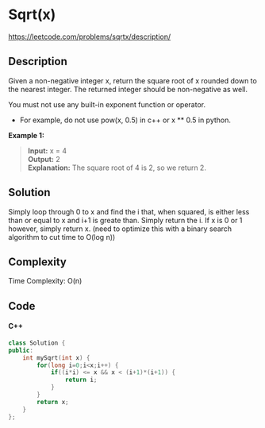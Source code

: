 # Sqrt(x)
<https://leetcode.com/problems/sqrtx/description/>

## Description
Given a non-negative integer x, return the square root of x rounded down to the nearest integer. The returned integer should be non-negative as well.

You must not use any built-in exponent function or operator.

* For example, do not use pow(x, 0.5) in c++ or x ** 0.5 in python.

**Example 1:**

>**Input:** x = 4  
**Output:** 2  
**Explanation:** The square root of 4 is 2, so we return 2.

## Solution
Simply loop through 0 to x and find the i that, when squared, is either less than or equal to x and i+1 is greate than. Simply return the i. If x is 0 or 1 however, simply return x. (need to optimize this with a binary search algorithm to cut time to O(log n))

## Complexity
Time Complexity: O(n)

## Code
#### C++
```c++
class Solution {
public:
    int mySqrt(int x) {
        for(long i=0;i<x;i++) {
            if((i*i) <= x && x < (i+1)*(i+1)) {
                return i;
            }
        }
        return x;
    }
};